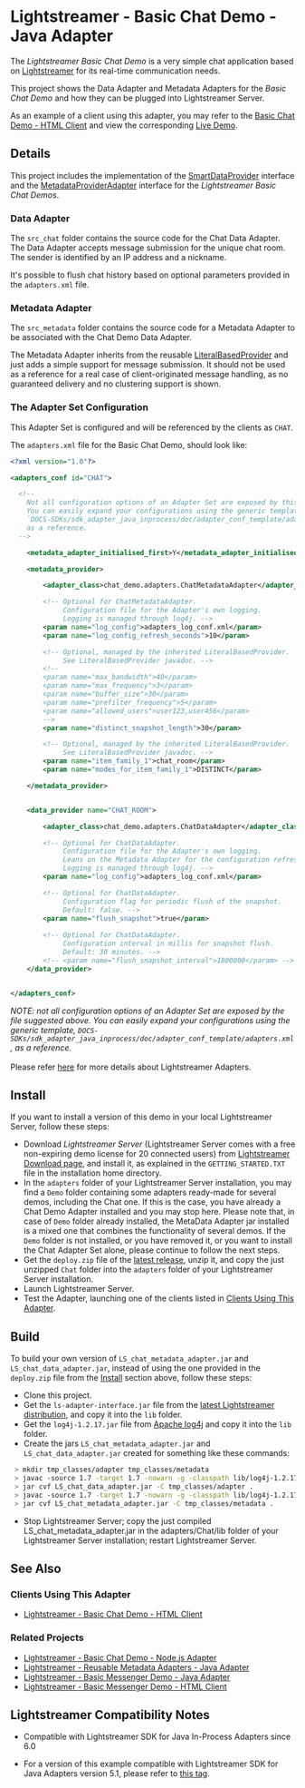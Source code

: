 # Lightstreamer - Basic Chat Demo - Java Adapter 
<!-- START DESCRIPTION lightstreamer-example-chat-adapter-java -->

The *Lightstreamer Basic Chat Demo* is a very simple chat application based on [Lightstreamer](http://www.lightstreamer.com) for its real-time communication needs.

This project shows the Data Adapter and Metadata Adapters for the *Basic Chat Demo* and how they can be plugged into Lightstreamer Server.
 
As an example of a client using this adapter, you may refer to the [Basic Chat Demo - HTML Client](https://github.com/Lightstreamer/Lightstreamer-example-chat-client-javascript) and view the corresponding [Live Demo](http://demos.lightstreamer.com/ChatDemo/).
 
## Details

This project includes the implementation of the [SmartDataProvider](http://www.lightstreamer.com/docs/adapter_java_inprocess_api/com/lightstreamer/interfaces/data/SmartDataProvider.html) interface and the [MetadataProviderAdapter](http://www.lightstreamer.com/docs/adapter_java_inprocess_api/com/lightstreamer/interfaces/metadata/MetadataProviderAdapter.html) interface for the *Lightstreamer Basic Chat Demos*.

### Data Adapter
The `src_chat` folder contains the source code for the Chat Data Adapter. The Data Adapter accepts message submission for the unique chat room. The sender is identified by an IP address and a nickname.

It's possible to flush chat history based on optional parameters provided in the `adapters.xml` file.

### Metadata Adapter
The `src_metadata` folder contains the source code for a Metadata Adapter to be associated with the Chat Demo Data Adapter.

The Metadata Adapter inherits from the reusable [LiteralBasedProvider](https://github.com/Lightstreamer/Lightstreamer-example-ReusableMetadata-adapter-java) and just adds a simple support for message submission. It should not be used as a reference for a real case of client-originated message handling, as no guaranteed delivery and no clustering support is shown.
<!-- END DESCRIPTION lightstreamer-example-chat-adapter-java -->

### The Adapter Set Configuration

This Adapter Set is configured and will be referenced by the clients as `CHAT`. 

The `adapters.xml` file for the Basic Chat Demo, should look like:
```xml
<?xml version="1.0"?>

<adapters_conf id="CHAT">

  <!--
    Not all configuration options of an Adapter Set are exposed by this file.
    You can easily expand your configurations using the generic template,
    `DOCS-SDKs/sdk_adapter_java_inprocess/doc/adapter_conf_template/adapters.xml`,
    as a reference.
  -->

    <metadata_adapter_initialised_first>Y</metadata_adapter_initialised_first>

    <metadata_provider>

        <adapter_class>chat_demo.adapters.ChatMetadataAdapter</adapter_class>

        <!-- Optional for ChatMetadataAdapter.
             Configuration file for the Adapter's own logging.
             Logging is managed through log4j. -->
        <param name="log_config">adapters_log_conf.xml</param>
        <param name="log_config_refresh_seconds">10</param>

        <!-- Optional, managed by the inherited LiteralBasedProvider.
             See LiteralBasedProvider javadoc. -->
        <!--
        <param name="max_bandwidth">40</param>
        <param name="max_frequency">3</param>
        <param name="buffer_size">30</param>
        <param name="prefilter_frequency">5</param>
        <param name="allowed_users">user123,user456</param>
        -->
        <param name="distinct_snapshot_length">30</param>

        <!-- Optional, managed by the inherited LiteralBasedProvider.
             See LiteralBasedProvider javadoc. -->
        <param name="item_family_1">chat_room</param>
        <param name="modes_for_item_family_1">DISTINCT</param>

    </metadata_provider>


    <data_provider name="CHAT_ROOM">

        <adapter_class>chat_demo.adapters.ChatDataAdapter</adapter_class>

        <!-- Optional for ChatDataAdapter.
             Configuration file for the Adapter's own logging.
             Leans on the Metadata Adapter for the configuration refresh.
             Logging is managed through log4j. -->
        <param name="log_config">adapters_log_conf.xml</param>

        <!-- Optional for ChatDataAdapter.
             Configuration flag for periodic flush of the snapshot.
             Default: false. -->
        <param name="flush_snapshot">true</param>
      		
        <!-- Optional for ChatDataAdapter.
             Configuration interval in millis for snapshot flush.
             Default: 30 minutes. -->
        <!-- <param name="flush_snapshot_interval">1800000</param> -->
    </data_provider>


</adapters_conf>
```

<i>NOTE: not all configuration options of an Adapter Set are exposed by the file suggested above. 
You can easily expand your configurations using the generic template, `DOCS-SDKs/sdk_adapter_java_inprocess/doc/adapter_conf_template/adapters.xml`, as a reference.</i><br>
<br>
Please refer [here](http://www.lightstreamer.com/docs/base/General%20Concepts.pdf) for more details about Lightstreamer Adapters.

## Install
If you want to install a version of this demo in your local Lightstreamer Server, follow these steps:
* Download *Lightstreamer Server* (Lightstreamer Server comes with a free non-expiring demo license for 20 connected users) from [Lightstreamer Download page](http://www.lightstreamer.com/download.htm), and install it, as explained in the `GETTING_STARTED.TXT` file in the installation home directory.
* In the `adapters` folder of your Lightstreamer Server installation, you may find a `Demo` folder containing some adapters ready-made for several demos, including the Chat one. If this is the case, you have already a Chat Demo Adapter installed and you may stop here. Please note that, in case of `Demo` folder already installed, the MetaData Adapter jar installed is a mixed one that combines the functionality of several demos. If the `Demo` folder is not installed, or you have removed it, or you want to install the Chat Adapter Set alone, please continue to follow the next steps.
* Get the `deploy.zip` file of the [latest release](https://github.com/Lightstreamer/Lightstreamer-example-Chat-adapter-java/releases), unzip it, and copy the just unzipped `Chat` folder into the `adapters` folder of your Lightstreamer Server installation.
* Launch Lightstreamer Server.
* Test the Adapter, launching one of the clients listed in [Clients Using This Adapter](https://github.com/Lightstreamer/Lightstreamer-example-Chat-adapter-java#clients-using-this-adapter).

## Build
To build your own version of `LS_chat_metadata_adapter.jar` and `LS_chat_data_adapter.jar`, instead of using the one provided in the `deploy.zip` file from the [Install](https://github.com/Lightstreamer/Lightstreamer-example-Chat-adapter-java#install) section above, follow these steps:
* Clone this project.
* Get the `ls-adapter-interface.jar` file from the [latest Lightstreamer distribution](http://www.lightstreamer.com/download), and copy it into the `lib` folder.
* Get the `log4j-1.2.17.jar` file from [Apache log4j](https://logging.apache.org/log4j/1.2/) and copy it into the `lib` folder.
* Create the jars `LS_chat_metadata_adapter.jar` and `LS_chat_data_adapter.jar` created for something like these commands:
```sh
 > mkdir tmp_classes/adapter tmp_classes/metadata
 > javac -source 1.7 -target 1.7 -nowarn -g -classpath lib/log4j-1.2.17.jar;lib/ls-adapter-interface.jar -sourcepath src/src_chat -d tmp_classes/adapter src/src_chat/chat_demo/adapters/ChatDataAdapter.java
 > jar cvf LS_chat_data_adapter.jar -C tmp_classes/adapter .
 > javac -source 1.7 -target 1.7 -nowarn -g -classpath lib/log4j-1.2.17.jar;lib/ls-adapter-interface.jar;LS_chat_data_adapter.jar -sourcepath src/src_metadata -d tmp_classes/metadata src/src_metadata/chat_demo/adapters/ChatMetadataAdapter.java
 > jar cvf LS_chat_metadata_adapter.jar -C tmp_classes/metadata .
```
* Stop Lightstreamer Server; copy the just compiled LS_chat_metadata_adapter.jar in the adapters/Chat/lib folder of your Lightstreamer Server installation; restart Lightstreamer Server.
 
## See Also

### Clients Using This Adapter
<!-- START RELATED_ENTRIES -->

* [Lightstreamer - Basic Chat Demo - HTML Client](https://github.com/Lightstreamer/Lightstreamer-example-chat-client-javascript)

<!-- END RELATED_ENTRIES -->

### Related Projects

* [Lightstreamer - Basic Chat Demo - Node.js Adapter](https://github.com/Lightstreamer/Lightstreamer-example-Chat-adapter-node)
* [Lightstreamer - Reusable Metadata Adapters - Java Adapter](https://github.com/Lightstreamer/Lightstreamer-example-ReusableMetadata-adapter-java)
* [Lightstreamer - Basic Messenger Demo - Java Adapter](https://github.com/Lightstreamer/Lightstreamer-example-Messenger-adapter-java)
* [Lightstreamer - Basic Messenger Demo - HTML Client](https://github.com/Lightstreamer/Lightstreamer-example-Messenger-client-javascript)


## Lightstreamer Compatibility Notes

* Compatible with Lightstreamer SDK for Java In-Process Adapters since 6.0
- For a version of this example compatible with Lightstreamer SDK for Java Adapters version 5.1, please refer to [this tag](https://github.com/Lightstreamer/Lightstreamer-example-Chat-adapter-java/releases/tag/for_Lightstreamer_5.1.2).
